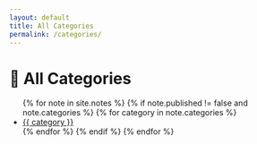 ```yaml
---
layout: default
title: All Categories
permalink: /categories/
---
```


<h1>📂 All Categories</h1>

<ul>
  {% for note in site.notes %}
    {% if note.published != false and note.categories %}
      {% for category in note.categories %}
        <li><a href="{{ '/categories/' | append: category | append: '/' | relative_url }}">{{ category }}</a></li>
      {% endfor %}
    {% endif %}
  {% endfor %}
</ul>
